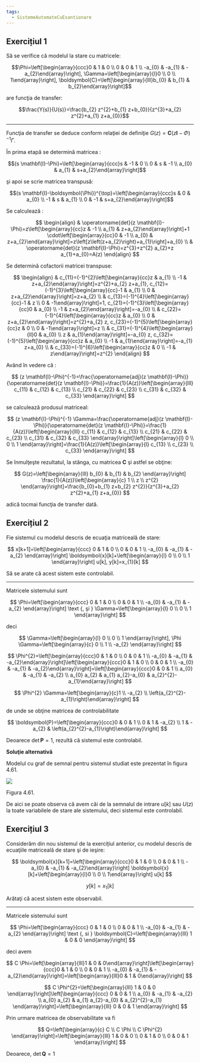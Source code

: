 ```yaml
---
tags:
  - SistemeAutomateCuEsantionare
---
```

## Exercițiul 1

Să se verifice că modelul la stare cu matricele:

$$\Phi=\left[\begin{array}{ccc}0 & 1 & 0 \\ 0 & 0 & 1 \\ -a_{0} & -a_{1} & -a_{2}\end{array}\right], \Gamma=\left[\begin{array}{l}0 \\ 0 \\ 1\end{array}\right], \boldsymbol{C}=\left[\begin{array}{lll}b_{0} & b_{1} & b_{2}\end{array}\right]$$

are funcţia de transfer:

$$\frac{Y(s)}{U(s)}=\frac{b_{2} z^{2}+b_{1} z+b_{0}}{z^{3}+a_{2} z^{2}+a_{1} z+a_{0}}$$

---

Funcţia de transfer se deduce conform relaţiei de definiţie $G(z)=\boldsymbol{C}(z \mathbf{I}-\Phi)^{-1} \Gamma$.

În prima etapă se determină matricea :

$$(s \mathbf{I}-\Phi)=\left[\begin{array}{ccc}s & -1 & 0 \\ 0 & s & -1 \\ a_{0} & a_{1} & s+a_{2}\end{array}\right]$$

şi apoi se scrie matricea transpusă:

$$(s \mathbf{I}-\boldsymbol{\Phi})^{\top}=\left[\begin{array}{ccc}s & 0 & a_{0} \\ -1 & s & a_{1} \\ 0 & -1 & s+a_{2}\end{array}\right]$$

Se calculează :

$$
\begin{align}
& \operatorname{det}(z \mathbf{I}-\Phi)=z\left[\begin{array}{cc}z & -1 \\ a_{1} & z+a_{2}\end{array}\right]+1 \cdot\left[\begin{array}{cc}0 & -1 \\ a_{0} & z+a_{2}\end{array}\right]=z\left[z\left(z+a_{2}\right)+a_{1}\right]+a_{0} \\
& \operatorname{det}(z \mathbf{I}-\Phi)=z^{3}+z^{2} a_{2}+z a_{1}+a_{0}=A(z)
\end{align}
$$

Se determină cofactorii matricei transpuse:

$$
\begin{align}
& c_{11}=(-1)^{2}\left[\begin{array}{cc}z & a_{1} \\ -1 & z+a_{2}\end{array}\right]=z^{2}+a_{2} z+a_{1}, c_{12}=(-1)^{3}\left[\begin{array}{cc}-1 & a_{1} \\ 0 & z+a_{2}\end{array}\right]=z+a_{2} \\
& c_{13}=(-1)^{4}\left[\begin{array}{cc}-1 & z \\ 0 & -1\end{array}\right]=1, c_{21}=(-1)^{3}\left[\begin{array}{cc}0 & a_{0} \\ -1 & z+a_{2}\end{array}\right]=-a_{0} \\
& c_{22}=(-1)^{4}\left[\begin{array}{cc}z & a_{0} \\ 0 & z+a_{2}\end{array}\right]=z^{2}+a_{2} z, c_{23}=(-1)^{5}\left[\begin{array}{cc}z & 0 \\ 0 & -1\end{array}\right]=z \\
& c_{31}=(-1)^{4}\left[\begin{array}{ll}0 & a_{0} \\ z & a_{1}\end{array}\right]=-a_{0} z, c_{32}=(-1)^{5}\left[\begin{array}{cc}z & a_{0} \\ -1 & a_{1}\end{array}\right]=-a_{1} z+a_{0} \\
& c_{33}=(-1)^{6}\left[\begin{array}{cc}z & 0 \\ -1 & z\end{array}\right]=z^{2}
\end{align}
$$

Având în vedere că :

$$
(z \mathbf{I}-\Phi)^{-1}=\frac{\operatorname{adj}(z \mathbf{I}-\Phi)}{\operatorname{det}(z \mathbf{I}-\Phi)}=\frac{1}{A(z)}\left[\begin{array}{lll}
c_{11} & c_{12} & c_{13} \\
c_{21} & c_{22} & c_{23} \\
c_{31} & c_{32} & c_{33}
\end{array}\right]
$$

se calculează produsul matriceal:

$$
(z \mathbf{I}-\Phi)^{-1} \Gamma=\frac{\operatorname{adj}(z \mathbf{I}-\Phi)}{\operatorname{det}(z \mathbf{I}-\Phi)}=\frac{1}{A(z)}\left[\begin{array}{lll}
c_{11} & c_{12} & c_{13} \\
c_{21} & c_{22} & c_{23} \\
c_{31} & c_{32} & c_{33}
\end{array}\right]\left[\begin{array}{l}
0 \\
0 \\
1
\end{array}\right]=\frac{1}{A(z)}\left[\begin{array}{l}
c_{13} \\
c_{23} \\
c_{33}
\end{array}\right] 
$$

Se înmulţeşte rezultatul, la stânga, cu matricea $\boldsymbol{C}$ şi astfel se obţine:

$$
G(z)=\left[\begin{array}{lll}
b_{0} & b_{1} & b_{2}
\end{array}\right] \frac{1}{A(z)}\left[\begin{array}{c}
1 \\
z \\
z^{2}
\end{array}\right]=\frac{b_{0}+b_{1} z+b_{2} z^{2}}{z^{3}+a_{2} z^{2}+a_{1} z+a_{0}}
$$

adică tocmai funcţia de transfer dată.

## Exercițiul 2

Fie sistemul cu modelul descris de ecuaţia matriceală de stare:

$$
x[k+1]=\left[\begin{array}{ccc}
0 & 1 & 0 \\
0 & 0 & 1 \\
-a_{0} & -a_{1} & -a_{2}
\end{array}\right] \boldsymbol{x}[k]+\left[\begin{array}{l}
0 \\
0 \\
1
\end{array}\right] u[k], y[k]=x_{1}[k]
$$

Să se arate că acest sistem este controlabil.

---

Matricele sistemului sunt

$$
\Phi=\left[\begin{array}{ccc}
0 & 1 & 0 \\
0 & 0 & 1 \\
-a_{0} & -a_{1} & -a_{2}
\end{array}\right] \text {, şi } \Gamma=\left[\begin{array}{l}
0 \\
0 \\
1
\end{array}\right]
$$

deci

$$
\Gamma=\left[\begin{array}{l}
0 \\
0 \\
1
\end{array}\right], \Phi \Gamma=\left[\begin{array}{c}
0 \\
1 \\
-a_{2}
\end{array}\right]
$$

$$
\Phi^{2}=\left[\begin{array}{ccc}0 & 1 & 0 \\ 0 & 0 & 1 \\ -a_{0} & -a_{1} & -a_{2}\end{array}\right]\left[\begin{array}{ccc}0 & 1 & 0 \\ 0 & 0 & 1 \\ -a_{0} & -a_{1} & -a_{2}\end{array}\right]=\left[\begin{array}{ccc}0 & 0 & 1 \\ a_{0} & -a_{1} & -a_{2} \\ a_{0} a_{2} & a_{1} a_{2}-a_{0} & a_{2}^{2}-a_{1}\end{array}\right]
$$

$$
\Phi^{2} \Gamma=\left[\begin{array}{c}1 \\ -a_{2} \\ \left(a_{2}^{2}-a_{1}\right)\end{array}\right]
$$

de unde se obţine matricea de controlabilitate

$$
\boldsymbol{P}=\left[\begin{array}{ccc}0 & 0 & 1 \\ 0 & 1 & -a_{2} \\ 1 & -a_{2} & \left(a_{2}^{2}-a_{1}\right)\end{array}\right]
$$

Deoarece $\operatorname{det} \boldsymbol{P}=1$, rezultă că sistemul este controlabil.

**Soluţie alternativă**

Modelul cu graf de semnal pentru sistemul studiat este prezentat în figura 4.61.

![](https://cdn.mathpix.com/cropped/2024_03_04_1fd287cad61561871fbdg-3.jpg?height=334&width=1090&top_left_y=775&top_left_x=563)

Figura 4.61.

De aici se poate observa că avem căi de la semnalul de intrare $u[k]$ sau $U(z)$ la toate variabilele de stare ale sistemului, deci sistemul este controlabil.

## Exercițiul 3

Considerăm din nou sistemul de la exercițiul anterior, cu modelul descris de ecuaţiile matriceală de stare şi de ieşire:

$$
\boldsymbol{x}[k+1]=\left[\begin{array}{ccc}0 & 1 & 0 \\ 0 & 0 & 1 \\ -a_{0} & -a_{1} & -a_{2}\end{array}\right] \boldsymbol{x}[k]+\left[\begin{array}{l}0 \\ 0 \\ 1\end{array}\right] u[k]
$$


$$
y[k]=x_{1}[k]
$$

Arătaţi că acest sistem este observabil.

---

Matricele sistemului sunt

$$
\Phi=\left[\begin{array}{ccc}
0 & 1 & 0 \\
0 & 0 & 1 \\
-a_{0} & -a_{1} & -a_{2}
\end{array}\right] \text {, si } \boldsymbol{C}=\left[\begin{array}{lll}
1 & 0 & 0
\end{array}\right]
$$

deci avem

$$
C \Phi=\left[\begin{array}{lll}1 & 0 & 0\end{array}\right]\left[\begin{array}{ccc}0 & 1 & 0 \\ 0 & 0 & 1 \\ -a_{0} & -a_{1} & -a_{2}\end{array}\right]=\left[\begin{array}{lll}0 & 1 & 0\end{array}\right]
$$

$$
C \Phi^{2}=\left[\begin{array}{lll}
1 & 0 & 0
\end{array}\right]\left[\begin{array}{ccc}
0 & 0 & 1 \\
a_{0} & -a_{1} & -a_{2} \\
a_{0} a_{2} & a_{1} a_{2}-a_{0} & a_{2}^{2}-a_{1}
\end{array}\right]=\left[\begin{array}{lll}
0 & 0 & 1
\end{array}\right]
$$

Prin urmare matricea de observabilitate va $\mathrm{fi}$

$$
Q=\left[\begin{array}{c}
C \\
C \Phi \\
C \Phi^{2}
\end{array}\right]=\left[\begin{array}{lll}
1 & 0 & 0 \\
0 & 1 & 0 \\
0 & 0 & 1
\end{array}\right]
$$

Deoarece, $\operatorname{det} \boldsymbol{Q}=1$
